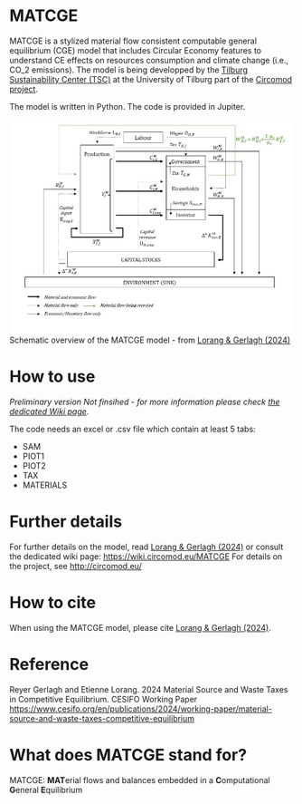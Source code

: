 # MATCGE
MATCGE is a stylized material flow consistent computable general equilibrium (CGE) model that includes Circular Economy features to understand CE effects on resources consumption and climate change (i.e., CO_2 emissions). The model is being developped by the <a href="https://www.tilburguniversity.edu/research/institutes-and-research-groups/tsc/about">Tilburg Sustainability Center (TSC)</a>  at the University of Tilburg part of the <a href="https://circomod.eu/">Circomod project</a>.


The model is written in Python. The code is provided in Jupiter. 

![Alt text here](https://github.com/Julie-PM/MATCGE/blob/main/MATCGE_graph.jpg)
Schematic overview of the MATCGE model - from <a href="https://www.cesifo.org/en/publications/2024/working-paper/material-source-and-waste-taxes-competitive-equilibrium">Lorang & Gerlagh (2024)</a>


# How to use
*Preliminary version Not finsihed - for more information please check <a href="https://wiki.circomod.eu/MATCGE">the dedicated Wiki page</a>*.

The code needs an excel or .csv file which contain at least 5 tabs:
- SAM
- PIOT1
- PIOT2
- TAX
- MATERIALS

# Further details
For further details on the model, read <a href="https://www.cesifo.org/en/publications/2024/working-paper/material-source-and-waste-taxes-competitive-equilibrium">Lorang & Gerlagh (2024)</a> or consult the dedicated wiki page: https://wiki.circomod.eu/MATCGE
For details on the project, see http://circomod.eu/

# How to cite
When using the MATCGE model, please cite <a href="https://www.cesifo.org/en/publications/2024/working-paper/material-source-and-waste-taxes-competitive-equilibrium">Lorang & Gerlagh (2024)</a>.

# Reference
Reyer Gerlagh and Etienne Lorang. 2024 Material Source and Waste Taxes in Competitive Equilibrium.
CESIFO Working Paper https://www.cesifo.org/en/publications/2024/working-paper/material-source-and-waste-taxes-competitive-equilibrium 
# What does MATCGE stand for?
MATCGE: **MAT**erial flows and balances embedded in a **C**omputational **G**eneral **E**quilibrium
